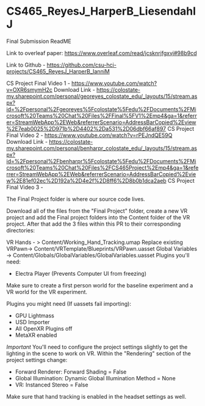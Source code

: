 # CS465_ReyesJ_HarperB_LiesendahlJ

Final Submission ReadME


Link to overleaf paper: https://www.overleaf.com/read/jcsknrjfgxvj#98b9cd

Link to Github - https://github.com/csu-hci-projects/CS465_ReyesJ_HarperB_IanniM

CS Project Final Video 1 - https://www.youtube.com/watch?v=OXR6smymH2c
Download Link - https://colostate-my.sharepoint.com/personal/georeyes_colostate_edu/_layouts/15/stream.aspx?id=%2Fpersonal%2Fgeoreyes%5Fcolostate%5Fedu%2FDocuments%2FMicrosoft%20Teams%20Chat%20Files%2FFinal%5FV1%2Emp4&ga=1&referrer=StreamWebApp%2EWeb&referrerScenario=AddressBarCopied%2Eview%2E7eab0025%2D971b%2D4402%2Da531%2D06dbf66af897
CS Project Final Video 2 - https://www.youtube.com/watch?v=rPEJndQE59Q
Download Link - https://colostate-my.sharepoint.com/personal/benharpr_colostate_edu/_layouts/15/stream.aspx?id=%2Fpersonal%2Fbenharpr%5Fcolostate%5Fedu%2FDocuments%2FMicrosoft%20Teams%20Chat%20Files%2FCS465Project%2Emp4&ga=1&referrer=StreamWebApp%2EWeb&referrerScenario=AddressBarCopied%2Eview%2E81ef02ec%2D192a%2D4e2f%2D8ff6%2D8b0b1dca2aeb
CS Project Final Video 3 - 

The Final Project folder is where our source code lives. 

Download all of the files from the "Final Project" folder, create a new VR project and add the Final project folders into the Content folder of the VR project. After that add the 3 files within this PR to their corresponding directories:

VR Hands - > Content/Working_Hand_Tracking.umap
Replace existing VRPawn-> Content/VRTemplate/Blueprints/VRPawn.uasset
Global Variables -> Content/Globals/GlobalVariables/GlobalVariables.uasset
Plugins you'll need:
- Electra Player (Prevents Computer UI from freezing)

Make sure to create a first person world for the baseline experiment and a VR world for the VR experiment. 

Plugins you might need (If uassets fail importing):
- GPU Lightmass
- USD Importer
- All OpenXR Plugins off
- MetaXR enabled


*Important*
You'll need to configure the project settings slightly to get the lighting in the scene to work on VR. Within the "Rendering" section of the project settings change:

- Forward Renderer: Forward Shading = False
- Global Illumination: Dynamic Global Illumination Method = None
- VR: Instanced Stereo = False

Make sure that hand tracking is enabled in the headset settings as well. 

